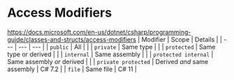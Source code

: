 # Access Modifiers
https://docs.microsoft.com/en-us/dotnet/csharp/programming-guide/classes-and-structs/access-modifiers
| Modifier | Scope | Details |
| --- | --- | --- |
| ```public``` | All | |
| ```private``` | Same type | |
| ```protected``` | Same type or derived | |
| ```internal``` | Same assembly | |
| ```protected internal``` | Same assembly *or* derived | |
| ```private protected``` | Derived *and* same assembly | C# 7.2 |
| ```file``` | Same file | C# 11 |
